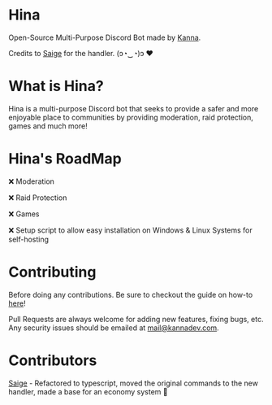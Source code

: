 # Hina
Open-Source Multi-Purpose Discord Bot made by [Kanna](https://kannadev.com/).

Credits to [Saige](https://github.com/Saigeie) for the handler. (ɔ◔‿◔)ɔ ♥

# What is Hina?

Hina is a multi-purpose Discord bot that seeks to provide a safer and more enjoyable place to communities by providing moderation, raid protection, games and much more!

# Hina's RoadMap

❌ Moderation

❌ Raid Protection

❌ Games

❌ Setup script to allow easy installation on Windows & Linux Systems for self-hosting

# Contributing

Before doing any contributions. Be sure to checkout the guide on how-to [here](https://github.com/KannaDev/Hina/blob/main/CONTRIBUTING.md)!

Pull Requests are always welcome for adding new features, fixing bugs, etc. Any security issues should be emailed at [mail@kannadev.com](mailto:mail@kannadev.com).


# Contributors

[Saige](https://github.com/Saigeie) - Refactored to typescript, moved the original commands to the new handler, made a base for an economy system 🤍
